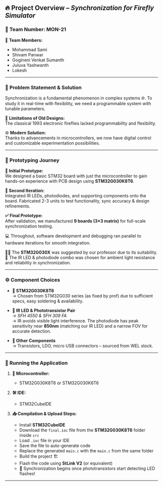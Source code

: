 ## 🔥 Project Overview – *Synchronization for Firefly Simulator*  
### 🧠 Team Number: MON-21

👥 **Team Members:**  
- Mohammad Sami  
- Shivam Panwar  
- Gogineni Venkat Sumanth  
- Juluva Yashwanth  
- Lokesh  

---

### 📌 Problem Statement & Solution

Synchronization is a fundamental phenomenon in complex systems 🌐. To study it in real-time with flexibility, we need a programmable system with tunable parameters.

🧾 **Limitations of Old Designs:**  
The classical 1993 electronic fireflies lacked programmability and flexibility.  

⚙️ **Modern Solution:**  
Thanks to advancements in microcontrollers, we now have digital control and customizable experimentation possibilities.

---

### 🔧 Prototyping Journey

**🧩 Initial Prototype:**  
We designed a basic STM32 board with just the microcontroller to gain hands-on experience with PCB design using **STM32G030K8T6**.

**🔁 Second Iteration:**  
Integrated IR LEDs, photodiodes, and supporting components onto the board. Fabricated 2-3 units to test functionality, sync accuracy & design refinements.

**✅ Final Prototype:**  
After validation, we manufactured **9 boards (3×3 matrix)** for full-scale synchronization testing.

💻 Throughout, software development and debugging ran parallel to hardware iterations for smooth integration.

🧑‍🏫 The **STM32G030X** was suggested by our professor due to its suitability.  
🔦 The IR LED & photodiode combo was chosen for ambient light resistance and reliability in synchronization.

---

### ⚙️ Component Choices

- **🔲 STM32G030K8T6**  
  → Chosen from STM32G030 series (as fixed by prof) due to sufficient specs, easy soldering & availability.

- **🔦 IR LED & Phototransistor Pair**  
  → *SFH 4550 & SFH 309 FA*  
  → IR avoids visible light interference. The photodiode has peak sensitivity near **850nm** (matching our IR LED) and a narrow FOV for accurate detection.

- **🧰 Other Components**  
  → Transistors, LDO, micro USB connectors – sourced from WEL stock.

---

### 🚀 Running the Application

1. **🎯 Microcontroller:**  
   - STM32G030K8T6 or STM32G030K6T6  

2. **🛠 IDE:**  
   - STM32CubeIDE  

3. **📥 Compilation & Upload Steps:**  
   - Install **STM32CubeIDE**  
   - Download the `final.ioc` file from the **STM32G030K8T6** folder inside `src`  
   - Load `.ioc` file in your IDE  
   - Save the file to auto-generate code  
   - Replace the generated `main.c` with the `main.c` from the same folder  
   - Build the project 🏗️  
   - Flash the code using **StLink V2** (or equivalent)  
   - 🎉 Synchronization begins once phototransistors start detecting LED flashes!

---

